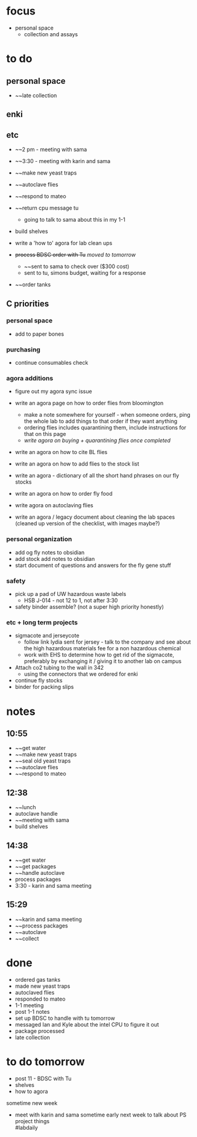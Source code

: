 # focus
- personal space
	- collection and assays

# to do
## personal space
- ~~late collection
## enki

## etc
- ~~2 pm - meeting with sama
- ~~3:30 - meeting with karin and sama

- ~~make new yeast traps
- ~~autoclave flies

- ~~respond to mateo
- ~~return cpu message tu
	- going to talk to sama about this in my 1-1

- build shelves
- write a 'how to' agora for lab clean ups

- ~~process BDSC order with Tu~~ *moved to tomorrow*
	- ~~sent to sama to check over ($300 cost)
	- sent to tu, simons budget, waiting for a response
- ~~order tanks
## C priorities 

### personal space
- add to paper bones
### purchasing
- continue consumables check
### agora additions
- figure out my agora sync issue
- write an agora page on how to order flies from bloomington 
	- make a note somewhere for yourself - when someone orders, ping the whole lab to add things to that order if they want anything
	- ordering flies includes quarantining them, include instructions for that on this page
	- *write agora on buying + quarantining flies once completed*

- write an agora on how to cite BL flies
- write an agora on how to add flies to the stock list

- write an agora - dictionary of all the short hand phrases on our fly stocks

- write an agora on how to order fly food
- write agora on autoclaving flies

- write an agora / legacy document about cleaning the lab spaces (cleaned up version of the checklist, with images maybe?)
### personal organization
- add og fly notes to obsidian
- add stock add notes to obsidian
- start document of questions and answers for the fly gene stuff
### safety
- pick up a pad of UW hazardous waste labels 
	- HSB J-014 - not 12 to 1, not after 3:30
- safety binder assemble? (not a super high priority honestly)
### etc + long term projects
- sigmacote and jerseycote
	- follow link lydia sent for jersey - talk to the company and see about the high hazardous materials fee for a non hazardous chemical
	- work with EHS to determine how to get rid of the sigmacote, preferably by exchanging it / giving it to another lab on campus
- Attach co2 tubing to the wall in 342
	- using the connectors that we ordered for enki
- continue fly stocks
- binder for packing slips
# notes
## 10:55 
- ~~get water
- ~~make new yeast traps
- ~~seal old yeast traps
- ~~autoclave flies
- ~~respond to mateo

## 12:38
- ~~lunch
- autoclave handle
- ~~meeting with sama
- build shelves

## 14:38
- ~~get water
- ~~get packages
- ~~handle autoclave
- process packages
- 3:30 - karin and sama meeting

## 15:29
- ~~karin and sama meeting
- ~~process packages
- ~~autoclave
- ~~collect

# done
- ordered gas tanks
- made new yeast traps
- autoclaved flies
- responded to mateo
- 1-1 meeting
- post 1-1 notes
- set up BDSC to handle with tu tomorrow
- messaged Ian and Kyle about the intel CPU to figure it out
- package processed
- late collection
# to do tomorrow
- post 11 - BDSC with Tu
- shelves
- how to agora


sometime new week
- meet with karin and sama sometime early next week to talk about PS project things\
#labdaily 